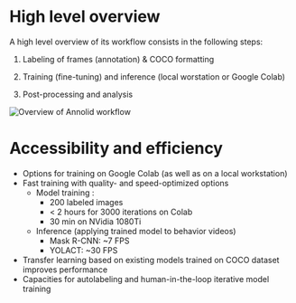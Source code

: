 # High level overview

A high level overview of its workflow consists in the following steps:

1. Labeling of frames (annotation) & COCO formatting

2. Training (fine-tuning) and inference (local worstation or Google Colab)

3. Post-processing and analysis

![Overview of Annolid workflow](../../docs/imgs/annolid_workflow.png)



# Accessibility and efficiency

- Options for training on Google Colab (as well as on a local workstation)
- Fast training with quality- and speed-optimized options
  - Model training :
      - 200 labeled images
      - < 2 hours for 3000 iterations on Colab
      - 30 min on NVidia 1080Ti
  - Inference (applying trained model to behavior videos)
      - Mask R-CNN: ~7 FPS
      - YOLACT: ~30 FPS
- Transfer learning based on existing models trained on COCO dataset improves performance
- Capacities for autolabeling and human-in-the-loop iterative model training
